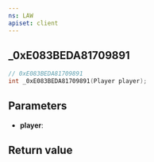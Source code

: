 ```yaml
---
ns: LAW
apiset: client
---
```

## _0xE083BEDA81709891

```c
// 0xE083BEDA81709891
int _0xE083BEDA81709891(Player player);
```


## Parameters
* **player**:

## Return value